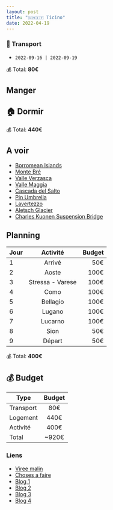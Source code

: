 ```yaml
---
layout: post
title: "🇨🇭🇮🇹 Ticino"
date: 2022-04-19
---
```


### 🚙 Transport

- `2022-09-16 | 2022-09-19`

💰 Total: **80€**

## Manger

## 🏠 Dormir

💰 Total: **440€**

## A voir

- [Borromean Islands](https://goo.gl/maps/Pjbt9SzAvMcA62yJ6)
- [Monte Bré](https://www.getyourguide.com/lugano-l2524/lugano-45-hour-monte-bre-visit-w-funicular-ride-t279462/)
- [Valle Verzasca](https://www.alltrails.com/explore/map/val-verzasca--8)
- [Valle Maggia](https://www.alltrails.com/trail/switzerland/ticino/valle-del-salto-via-maggia)
- [Cascada del Salto](https://goo.gl/maps/GaApW4B3mLLpXLo69)
- [Pin Umbrella](https://goo.gl/maps/MrWVxbtCzqPt7EZa8)
- [Lavertezzo](https://goo.gl/maps/YUTCpKccmhnxZABa8)
- [Aletsch Glacier](https://goo.gl/maps/TruJZ9hAKKT5uT7z6)
- [Charles Kuonen Suspension Bridge](https://g.page/suspension-bridge?share)

## Planning

| Jour   |      Activité      |  Budget |
|----------|:-------------:|------:|
| 1 |  Arrivé | 50€ |
| 2 |  Aoste | 100€ |
| 3 |  Stressa - Varese | 100€ |
| 4 |  Como | 100€ |
| 5 |  Bellagio | 100€ |
| 6 |  Lugano | 100€ |
| 7 |  Lucarno | 100€ |
| 8 |  Sion | 50€ |
| 9 |  Départ | 50€ |

💰 Total: **400€**

## 💰 Budget

| Type   |      Budget      |
|----------|:-------------:|
| Transport | 80€ |
| Logement | 440€ |
| Activité | 400€ |
| Total |  ~920€  |

### Liens

- [Viree malin](https://www.viree-malin.fr/visite-guidee-lac-come-en-francais/)
- [Choses a faire](https://goo.gl/maps/GZbLY6PEpu8NofMW9)
- [Blog 1](https://www.carnetdescapades.com/europe/suisse/visiter-lugano-que-faire.html)
- [Blog 2](https://www.madame-oreille.com/lugano-que-voir-que-faire-1)
- [Blog 3](https://www.royalchill.com/2018/06/22/lac-de-come-et-environs-que-voir-que-faire)
- [Blog 4](https://www.novo-monde.com/tessin-suisse-verzasca-locarno-lugano/)
